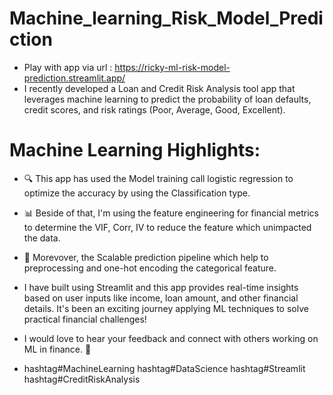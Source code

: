 # Machine_learning_Risk_Model_Prediction
* Play with app via url : https://ricky-ml-risk-model-prediction.streamlit.app/
* I recently developed a Loan and Credit Risk Analysis tool app that leverages machine learning to predict the probability of loan defaults, credit scores, and risk ratings (Poor, Average, Good, Excellent).
# Machine Learning Highlights:
* 🔍 This app has used the Model training call logistic regression to optimize the accuracy by using the Classification type.
* 📊 Beside of that, I'm using the feature engineering for financial metrics to determine the VIF, Corr, IV to reduce the feature which unimpacted the data.
* 🎯 Morevover, the Scalable prediction pipeline which help to preprocessing and one-hot encoding the categorical feature.
* I have built using Streamlit and this app provides real-time insights based on user inputs like income, loan amount, and other financial details. It's been an exciting journey applying ML techniques to solve practical financial challenges!
* I would love to hear your feedback and connect with others working on ML in finance. 🌟

* hashtag#MachineLearning hashtag#DataScience hashtag#Streamlit hashtag#CreditRiskAnalysis
